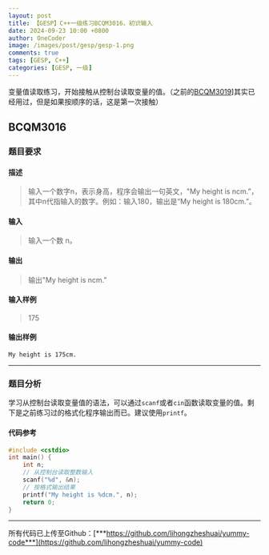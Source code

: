 ```yaml
---
layout: post
title: 【GESP】C++一级练习BCQM3016，初识输入
date: 2024-09-23 10:00 +0800
author: OneCoder
image: /images/post/gesp/gesp-1.png
comments: true
tags: [GESP, C++]
categories: [GESP, 一级]
---
```

变量值读取练习，开始接触从控制台读取变量的值。（之前的[BCQM3019](https://www.coderli.com/gesp-1-bcqm3010-3012-3019/)]其实已经用过，但是如果按顺序的话，这是第一次接触）

<!--more-->

## BCQM3016

### 题目要求

#### 描述

>输入一个数字n，表示身高，程序会输出一句英文，"My height is ncm.”，其中n代指输入的数字。例如：输入180，输出是“My height is 180cm.”。

#### 输入

>输入一个数 n。

#### 输出

>输出"My height is ncm."

#### 输入样例

>175

#### 输出样例

```console
My height is 175cm.
```

---

### 题目分析

学习从控制台读取变量值的语法，可以通过`scanf`或者`cin`函数读取变量的值。剩下是之前练习过的格式化程序输出而已。建议使用`printf`。

#### 代码参考

```cpp
#include <cstdio>
int main() {
    int n;
    // 从控制台读取整数输入 
    scanf("%d", &n);
    // 按格式输出结果
    printf("My height is %dcm.", n);
    return 0;
}
```
---

所有代码已上传至Github：[***https://github.com/lihongzheshuai/yummy-code***](https://github.com/lihongzheshuai/yummy-code)
